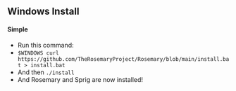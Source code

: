 ## Windows Install
#### Simple
- Run this command: 
- `$WINDOWS curl https://github.com/TheRosemaryProject/Rosemary/blob/main/install.bat > install.bat`
- And then `./install`
- And Rosemary and Sprig are now installed!
